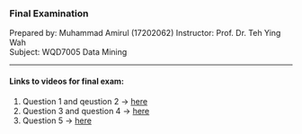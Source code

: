 ### Final Examination

Prepared by: Muhammad Amirul (17202062)
Instructor: Prof. Dr. Teh Ying Wah<br>
Subject: WQD7005 Data Mining<br>

-------------------------------
#### Links to videos for final exam:
1. Question 1 and qeustion 2 -> <a href="#">here</a>
2. Question 3 and question 4 -> <a href="#">here</a>
3. Question 5 -> <a href="#">here</a>
